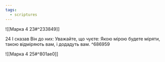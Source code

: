 ```yaml
---
tags:
  - scriptures
---
```


![[Марка 4 23#^233849]]

24 І сказав Він до них: Уважайте, що чуєте: Якою мірою будете міряти, такою відміряють вам, і додадуть вам. ^686959

![[Марка 4 25#^801ae0]]